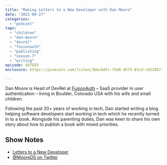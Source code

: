 ```yaml
---
title: "Making Letters to a New Developer with Dan Moore"
date: "2021-09-27"
categories: 
  - "podcast"
tags: 
  - "children"
  - "dan-moore"
  - "devrel"
  - "fusionauth"
  - "publishing"
  - "season-7"
  - "writing"
episode: S07E03
enclosure: https://pinecast.com/listen/3b6cbdfc-75d8-4575-83cd-cb51857f4c13.mp3

---
```


Dan Moore is Head of DevRel at [FusionAuth](https://fusionauth.io) – SaaS provider in user authentication – living in Boulder, Colorado USA with his wife and small children.

Following the past 20+ years of working in tech, Dan started writing a blog helping software developers start working in tech which he recently turned in to a book. Alongside his parenting duties, Dan was keen to share his own story about how to publish a book with mixed priorities.

## Show Notes

- [Letters to a New Developer](https://letterstoanewdeveloper.com)
- [@MooreDS on Twitter](https://twitter.com/mooreds)
